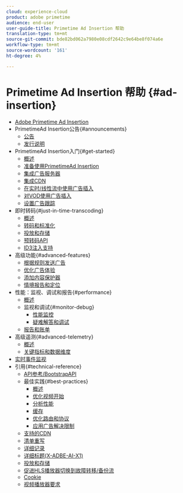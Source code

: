 ```yaml
---
cloud: experience-cloud
product: adobe primetime
audience: end-user
user-guide-title: Primetime Ad Insertion 帮助
translation-type: tm+mt
source-git-commit: bde82bd062a7980e08cdf2642c9e64be8f074a6e
workflow-type: tm+mt
source-wordcount: '161'
ht-degree: 4%

---
```



# Primetime Ad Insertion 帮助 {#ad-insertion}

+ [Adobe Primetime Ad Insertion](home.md)
+ PrimetimeAd Insertion公告{#announcements}
   + [公告](announcements/overview.md)
   + [发行说明](/help/release-notes/ptai-21x-release-notes.md)
+ PrimetimeAd Insertion入门{#get-started}
   + [概述](getting-started/get-started-overview.md)
   + [准备使用PrimetimeAd Insertion](getting-started/setup-ptai.md)
   + [集成广告服务器](getting-started/integrate-ad-server.md)
   + [集成CDN](getting-started/integrate-cdn.md)
   + [在实时/线性流中使用广告插入](getting-started/ad-insertion-live-linear-stream.md)
   + [对VOD使用广告插入](getting-started/ad-insertion-vod.md)
   + [设置广告跟踪](getting-started/set-up-ad-tracking.md)
+ 即时转码{#just-in-time-transcoding}
   + [概述](just-in-time-transcoding/jit-transcoding-overview.md)
   + [转码和标准化](just-in-time-transcoding/transcoding-and-normalization.md)
   + [投放和存储](just-in-time-transcoding/delivery-and-storage.md)
   + [预转码API](just-in-time-transcoding/pre-transcoding-api.md)
   + [ID3注入支持](just-in-time-transcoding/id3-injection-support.md)
+ 高级功能{#advanced-features}
   + [根据规则发送广告](advanced-features/route-ads-based-on-rules.md)
   + [优化广告体验](advanced-features/optimize-ad-experiences.md)
   + [添加内容保护器](advanced-features/add-content-bumpers.md)
   + [情境报告和定位](advanced-features/contextual-reporting-and-targeting.md)
+ 性能：监视、调试和报告{#performance}
   + [概述](performance-monitoring-debugging-reporting/performance-overview.md)
   + 监视和调试{#monitor-debug}
      + [性能监控](performance-monitoring-debugging-reporting/performance-monitoring.md)
      + [疑难解答和调试](performance-monitoring-debugging-reporting/troubleshoot-and-debug.md)
   + [报告和账单](performance-monitoring-debugging-reporting/reporting-and-billing.md)
+ 高级遥测{#advanced-telemetry}
   + [概述](advanced-telemetry/advanced-telemetry-overview.md)
   + [关键指标和数据维度](advanced-telemetry/key-metrics.md)
+ [实时事件监视](live-event-monitoring.md)
+ 引用{#technical-reference}
   + [API参考/BootstrapAPI](technical-reference/bootstrap-api.md)
   + 最佳实践{#best-practices}
      + [概述](best-practices/best-practices-overview.md)
      + [优化视频开始](best-practices/optimize-video-startup-time.md)
      + [分析性能](best-practices/analyze-performance.md)
      + [缓存](best-practices/caching.md)
      + [优化路由和协议](best-practices/optimize-routes-protocols.md)
      + [应用广告解决限制](best-practices/apply-ad-resolution-constraints.md)
   + [支持的CDN](technical-reference/supported-cdns.md)
   + [清单重写](technical-reference/manifest-rewriting.md)
   + [详细记录](performance-monitoring-debugging-reporting/verbose-logging.md)
   + [详细标题(X-ADBE-AI-X1)](performance-monitoring-debugging-reporting/debugging-headers.md)
   + [投放和存储](/help/primetime-ad-insertion/just-in-time-transcoding/delivery-and-storage.md)
   + [促进HLS播放器切换到故障转移/备份流](technical-reference/hls-switching-to-failover.md)
   + [Cookie](technical-reference/cookies.md)
   + [视频播放器要求](technical-reference/video-player-requirements.md)